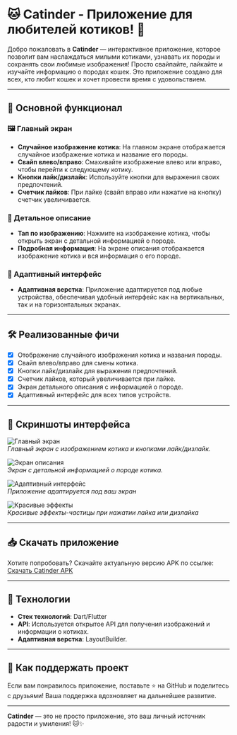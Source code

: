# 🐱 Catinder - Приложение для любителей котиков! 🐾

Добро пожаловать в **Catinder** — интерактивное приложение, которое позволит вам наслаждаться милыми котиками, узнавать их породы и сохранять свои любимые изображения! Просто свайпайте, лайкайте и изучайте информацию о породах кошек. Это приложение создано для всех, кто любит кошек и хочет провести время с удовольствием.

---

## 📱 Основной функционал

### 🖼️ Главный экран
- **Случайное изображение котика**: На главном экране отображается случайное изображение котика и название его породы.
- **Свайп влево/вправо**: Смахивайте изображение влево или вправо, чтобы перейти к следующему котику.
- **Кнопки лайк/дизлайк**: Используйте кнопки для выражения своих предпочтений.
- **Счетчик лайков**: При лайке (свайп вправо или нажатие на кнопку) счетчик увеличивается.

### 🐾 Детальное описание
- **Тап по изображению**: Нажмите на изображение котика, чтобы открыть экран с детальной информацией о породе.
- **Подробная информация**: На экране описания отображается изображение котика и вся информация о его породе.

### 📱 Адаптивный интерфейс
- **Адаптивная верстка**: Приложение адаптируется под любые устройства, обеспечивая удобный интерфейс как на вертикальных, так и на горизонтальных экранах.

---

## 🛠️ Реализованные фичи

- [x] Отображение случайного изображения котика и названия породы.
- [x] Свайп влево/вправо для смены котика.
- [x] Кнопки лайк/дизлайк для выражения предпочтений.
- [x] Счетчик лайков, который увеличивается при лайке.
- [x] Экран детального описания с информацией о породе.
- [x] Адаптивный интерфейс для всех типов устройств.

---

## 📸 Скриншоты интерфейса

![Главный экран](screenshots/main_screen.png)  
*Главный экран с изображением котика и кнопками лайк/дизлайк.*

![Экран описания](screenshots/detail_screen.png)  
*Экран с детальной информацией о породе котика.*

![Адаптивный интерфейс](screenshots/main_screen_adaptive.png)  
*Приложение адаптируется под ваш экран*

![Красивые эффекты](screenshots/like_effects.png)  
*Красивые эффекты-частицы при нажатии лайка или дизлайка*

---

## 📥 Скачать приложение

Хотите попробовать? Скачайте актуальную версию APK по ссылке:  
[Скачать Catinder APK](https://github.com/Vvil1568/Catinder/releases/download/release/catinder.apk)

---

## 🚀 Технологии

- **Стек технологий**: Dart/Flutter
- **API**: Используется открытое API для получения изображений и информации о котиках.
- **Адаптивная верстка**: LayoutBuilder.

---

## 🤝 Как поддержать проект

Если вам понравилось приложение, поставьте ⭐️ на GitHub и поделитесь с друзьями! Ваша поддержка вдохновляет на дальнейшее развитие.

---

**Catinder** — это не просто приложение, это ваш личный источник радости и умиления! 🐱✨